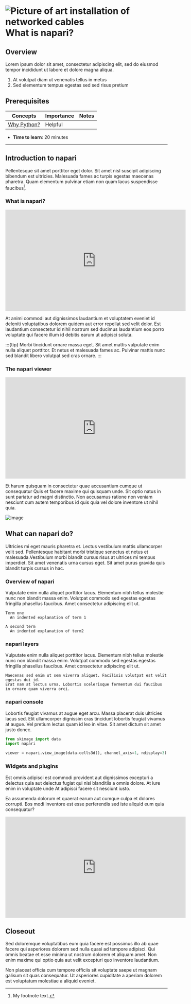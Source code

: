 ![Picture of art installation of networked cables](images/header_small.jpeg)
What is napari?
=======================

## Overview

Lorem ipsum dolor sit amet, consectetur adipiscing elit, sed do eiusmod tempor incididunt ut labore et dolore magna aliqua.

1.  At volutpat diam ut venenatis tellus in metus
2.  Sed elementum tempus egestas sed sed risus pretium

## Prerequisites

| Concepts                                                                         | Importance | Notes |
| -------------------------------------------------------------------------------- | ---------- | ----- |
| [Why Python?](https://foundations.projectpythia.org/foundations/why-python.html) | Helpful    |       |

- **Time to learn**: 20 minutes

---

## Introduction to napari

Pellentesque sit amet porttitor eget dolor. Sit amet nisl suscipit adipiscing bibendum est ultricies. Malesuada fames ac turpis egestas maecenas pharetra. Quam elementum pulvinar etiam non quam lacus suspendisse faucibus[^mynote].

[^mynote]: My footnote text.

### What is napari? 

<iframe width="560" height="315" src="https://www.youtube.com/embed/VXdFOcBCto4" title="YouTube video player" frameborder="0" allow="accelerometer; autoplay; clipboard-write; encrypted-media; gyroscope; picture-in-picture" allowfullscreen></iframe>

At animi commodi aut dignissimos laudantium et voluptatem eveniet id deleniti voluptatibus dolorem quidem aut error repellat sed velit dolor. Est laudantium consectetur id nihil nostrum sed ducimus laudantium eos porro voluptate qui facere illum id debitis earum ut adipisci soluta.

:::{tip}
Morbi tincidunt ornare massa eget. Sit amet mattis vulputate enim nulla aliquet porttitor. Et netus et malesuada fames ac. Pulvinar mattis nunc sed blandit libero volutpat sed cras ornare.
:::

### The napari viewer

<iframe width="560" height="315" src="https://www.youtube.com/embed/sFvZcUeShoo" title="YouTube video player" frameborder="0" allow="accelerometer; autoplay; clipboard-write; encrypted-media; gyroscope; picture-in-picture" allowfullscreen></iframe>

Et harum quisquam in consectetur quae accusantium cumque ut consequatur Quis et facere maxime qui quisquam unde. Sit optio natus in sunt pariatur ad magni distinctio. Non accusamus ratione non veniam nesciunt cum autem temporibus id quis quia vel dolore inventore ut nihil quia.

![image](images/napari-viewer.png)

## What can napari do? 

Ultricies mi eget mauris pharetra et. Lectus vestibulum mattis ullamcorper velit sed. Pellentesque habitant morbi tristique senectus et netus et malesuada.Vestibulum morbi blandit cursus risus at ultrices mi tempus imperdiet. Sit amet venenatis urna cursus eget. Sit amet purus gravida quis blandit turpis cursus in hac.

### Overview of napari

Vulputate enim nulla aliquet porttitor lacus. Elementum nibh tellus molestie nunc non blandit massa enim. Volutpat commodo sed egestas egestas fringilla phasellus faucibus. Amet consectetur adipiscing elit ut.

```{glossary}
Term one
  An indented explanation of term 1

A second term
  An indented explanation of term2
```

### napari layers

Vulputate enim nulla aliquet porttitor lacus. Elementum nibh tellus molestie nunc non blandit massa enim. Volutpat commodo sed egestas egestas fringilla phasellus faucibus. Amet consectetur adipiscing elit ut.

```{warning}
Maecenas sed enim ut sem viverra aliquet. Facilisis volutpat est velit egestas dui id. 
Erat nam at lectus urna. Lobortis scelerisque fermentum dui faucibus in ornare quam viverra orci.
```

### napari console

Lobortis feugiat vivamus at augue eget arcu. Massa placerat duis ultricies lacus sed. Elit ullamcorper dignissim cras tincidunt lobortis feugiat vivamus at augue. Vel pretium lectus quam id leo in vitae. Sit amet dictum sit amet justo donec. 

```python
from skimage import data
import napari

viewer = napari.view_image(data.cells3d(), channel_axis=1, ndisplay=3)
```

### Widgets and plugins

Est omnis adipisci est commodi provident aut dignissimos excepturi a delectus quia aut delectus fugiat qui nisi blanditiis a omnis dolore. At iure enim in voluptate unde At adipisci facere sit nesciunt iusto.

Ea assumenda dolorum et quaerat earum aut cumque culpa et dolores corrupti. Eos modi inventore est esse perferendis sed iste aliquid eum quia consequatur?

<iframe width="560" height="315" src="https://www.youtube.com/embed/9_Zo2sR75To" title="YouTube video player" frameborder="0" allow="accelerometer; autoplay; clipboard-write; encrypted-media; gyroscope; picture-in-picture" allowfullscreen></iframe>


## Closeout

Sed doloremque voluptatibus eum quia facere est possimus illo ab quae facere qui asperiores dolorem sed nulla quasi ad tempore adipisci. Qui omnis beatae et esse minima ut nostrum dolorem et aliquam amet. Non enim maxime qui optio quia aut velit excepturi quo inventore laudantium.

Non placeat officia cum tempore officiis sit voluptate saepe ut magnam galisum sit quas consequatur. Ut asperiores cupiditate a aperiam dolorem est voluptatum molestiae a aliquid eveniet.

